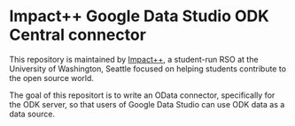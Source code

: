 # Impact++ Google Data Studio ODK Central connector

This repository is maintained by [Impact++](https://sites.google.com/view/udubimpact/home?authuser=0), a student-run RSO at the University of Washington, Seattle focused on helping students contribute to the open source world. 

The goal of this repositort is to write an OData connector, specifically for the ODK server, so that users of Google Data Studio can use ODK data as a data source.